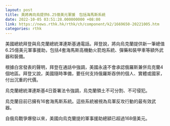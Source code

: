 ```yaml
---
layout: post
title: 美將再向烏提供6.25億美元軍援　包括海馬斯系統
date: 2022-10-05 03:51:28.000000000 +08:00
link: https://news.rthk.hk/rthk/ch/component/k2/1669650-20221005.htm
categories: rthk
---
```


美國總統拜登與烏克蘭總統澤連斯基通電話。拜登說，將向烏克蘭提供新一筆總值6.25億美元軍事援助，包括4套海馬斯高機動火箭炮系統、彈藥和裝甲車等額外武器和裝備。

根據白宮發表的聲明，拜登在通話中強調，美國永遠不會承認俄羅斯兼併烏克蘭4個地區。拜登又說，美國隨時準備，要任何支持俄羅斯吞併的個人、實體或國家，付出沉重的代價。

烏克蘭總統澤連斯基4日簽署法令強調，烏克蘭領土不可分割、不可侵犯。

烏克蘭目前已擁有16套海馬斯系統。這些系統被視為烏軍反攻行動的最有效武器。

自俄烏戰爭爆發以來，美國向烏克蘭提的軍事援助總額已超過168億美元。
